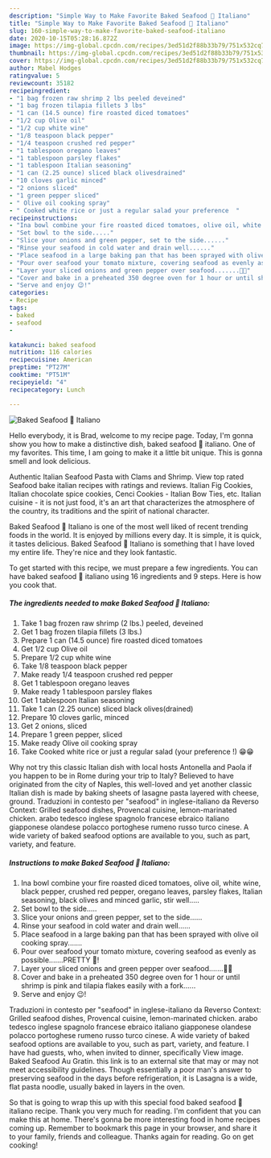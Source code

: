 ```yaml
---
description: "Simple Way to Make Favorite Baked Seafood 🍤 Italiano"
title: "Simple Way to Make Favorite Baked Seafood 🍤 Italiano"
slug: 160-simple-way-to-make-favorite-baked-seafood-italiano
date: 2020-10-15T05:28:16.872Z
image: https://img-global.cpcdn.com/recipes/3ed51d2f88b33b79/751x532cq70/baked-seafood-🍤-italiano-recipe-main-photo.jpg
thumbnail: https://img-global.cpcdn.com/recipes/3ed51d2f88b33b79/751x532cq70/baked-seafood-🍤-italiano-recipe-main-photo.jpg
cover: https://img-global.cpcdn.com/recipes/3ed51d2f88b33b79/751x532cq70/baked-seafood-🍤-italiano-recipe-main-photo.jpg
author: Mabel Hodges
ratingvalue: 5
reviewcount: 35182
recipeingredient:
- "1 bag frozen raw shrimp 2 lbs peeled deveined"
- "1 bag frozen tilapia fillets 3 lbs"
- "1 can (14.5 ounce) fire roasted diced tomatoes"
- "1/2 cup Olive oil"
- "1/2 cup white wine"
- "1/8 teaspoon black pepper"
- "1/4 teaspoon crushed red pepper"
- "1 tablespoon oregano leaves"
- "1 tablespoon parsley flakes"
- "1 tablespoon Italian seasoning"
- "1 can (2.25 ounce) sliced black olivesdrained"
- "10 cloves garlic minced"
- "2 onions sliced"
- "1 green pepper sliced"
- " Olive oil cooking spray"
- " Cooked white rice or just a regular salad your preference  "
recipeinstructions:
- "Ina bowl combine your fire roasted diced tomatoes, olive oil, white wine, black pepper, crushed red pepper, oregano leaves, parsley flakes, Italian seasoning, black olives and minced garlic, stir well....."
- "Set bowl to the side....."
- "Slice your onions and green pepper, set to the side......"
- "Rinse your seafood in cold water and drain well......"
- "Place seafood in a large baking pan that has been sprayed with olive oil cooking spray......."
- "Pour over seafood your tomato mixture, covering seafood as evenly as possible.......PRETTY 🤩!"
- "Layer your sliced onions and green pepper over seafood.......🤩🤩"
- "Cover and bake in a preheated 350 degree oven for 1 hour or until shrimp is pink and tilapia flakes easily with a fork......"
- "Serve and enjoy 😉!"
categories:
- Recipe
tags:
- baked
- seafood
- 

katakunci: baked seafood  
nutrition: 116 calories
recipecuisine: American
preptime: "PT27M"
cooktime: "PT51M"
recipeyield: "4"
recipecategory: Lunch

---
```



![Baked Seafood 🍤 Italiano](https://img-global.cpcdn.com/recipes/3ed51d2f88b33b79/751x532cq70/baked-seafood-🍤-italiano-recipe-main-photo.jpg)

Hello everybody, it is Brad, welcome to my recipe page. Today, I'm gonna show you how to make a distinctive dish, baked seafood 🍤 italiano. One of my favorites. This time, I am going to make it a little bit unique. This is gonna smell and look delicious.

Authentic Italian Seafood Pasta with Clams and Shrimp. View top rated Seafood bake italian recipes with ratings and reviews. Italian Fig Cookies, Italian chocolate spice cookies, Cenci Cookies - Italian Bow Ties, etc. Italian cuisine - it is not just food, it&#39;s an art that characterizes the atmosphere of the country, its traditions and the spirit of national character.

Baked Seafood 🍤 Italiano is one of the most well liked of recent trending foods in the world. It is enjoyed by millions every day. It is simple, it is quick, it tastes delicious. Baked Seafood 🍤 Italiano is something that I have loved my entire life. They're nice and they look fantastic.


To get started with this recipe, we must prepare a few ingredients. You can have baked seafood 🍤 italiano using 16 ingredients and 9 steps. Here is how you cook that.

<!--inarticleads1-->

##### The ingredients needed to make Baked Seafood 🍤 Italiano:

1. Take 1 bag frozen raw shrimp (2 lbs.) peeled, deveined
1. Get 1 bag frozen tilapia fillets (3 lbs.)
1. Prepare 1 can (14.5 ounce) fire roasted diced tomatoes
1. Get 1/2 cup Olive oil
1. Prepare 1/2 cup white wine
1. Take 1/8 teaspoon black pepper
1. Make ready 1/4 teaspoon crushed red pepper
1. Get 1 tablespoon oregano leaves
1. Make ready 1 tablespoon parsley flakes
1. Get 1 tablespoon Italian seasoning
1. Take 1 can (2.25 ounce) sliced black olives(drained)
1. Prepare 10 cloves garlic, minced
1. Get 2 onions, sliced
1. Prepare 1 green pepper, sliced
1. Make ready  Olive oil cooking spray
1. Take  Cooked white rice or just a regular salad (your preference !) 😁😁


Why not try this classic Italian dish with local hosts Antonella and Paola if you happen to be in Rome during your trip to Italy? Believed to have originated from the city of Naples, this well-loved and yet another classic Italian dish is made by baking sheets of lasagne pasta layered with cheese, ground. Traduzioni in contesto per &#34;seafood&#34; in inglese-italiano da Reverso Context: Grilled seafood dishes, Provencal cuisine, lemon-marinated chicken. arabo tedesco inglese spagnolo francese ebraico italiano giapponese olandese polacco portoghese rumeno russo turco cinese. A wide variety of baked seafood options are available to you, such as part, variety, and feature. 

<!--inarticleads2-->

##### Instructions to make Baked Seafood 🍤 Italiano:

1. Ina bowl combine your fire roasted diced tomatoes, olive oil, white wine, black pepper, crushed red pepper, oregano leaves, parsley flakes, Italian seasoning, black olives and minced garlic, stir well.....
1. Set bowl to the side.....
1. Slice your onions and green pepper, set to the side......
1. Rinse your seafood in cold water and drain well......
1. Place seafood in a large baking pan that has been sprayed with olive oil cooking spray.......
1. Pour over seafood your tomato mixture, covering seafood as evenly as possible.......PRETTY 🤩!
1. Layer your sliced onions and green pepper over seafood.......🤩🤩
1. Cover and bake in a preheated 350 degree oven for 1 hour or until shrimp is pink and tilapia flakes easily with a fork......
1. Serve and enjoy 😉!


Traduzioni in contesto per &#34;seafood&#34; in inglese-italiano da Reverso Context: Grilled seafood dishes, Provencal cuisine, lemon-marinated chicken. arabo tedesco inglese spagnolo francese ebraico italiano giapponese olandese polacco portoghese rumeno russo turco cinese. A wide variety of baked seafood options are available to you, such as part, variety, and feature. I have had guests, who, when invited to dinner, specifically View image. Baked Seafood Au Gratin. this link is to an external site that may or may not meet accessibility guidelines. Though essentially a poor man&#39;s answer to preserving seafood in the days before refrigeration, it is Lasagna is a wide, flat pasta noodle, usually baked in layers in the oven. 

So that is going to wrap this up with this special food baked seafood 🍤 italiano recipe. Thank you very much for reading. I'm confident that you can make this at home. There's gonna be more interesting food in home recipes coming up. Remember to bookmark this page in your browser, and share it to your family, friends and colleague. Thanks again for reading. Go on get cooking!

